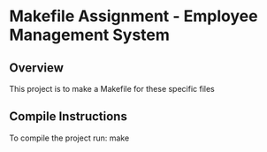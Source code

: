 # Makefile Assignment - Employee Management System

## Overview
This project is to make a Makefile for these specific files

## Compile Instructions
To compile the project run:
make
